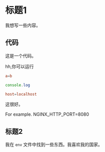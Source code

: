# 标题1

我想写一些内容。

## 代码


这是一个代码。

hh,你可以运行

```conf
a=b
```

```js
console.log
```

```conf
host=localhost
```

这很好。

For example. NGINX_HTTP_PORT=8080

## 标题2

我在 `env` 文件中找到一些东西。我喜欢我的国家。
